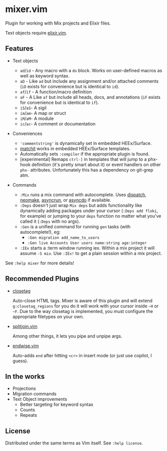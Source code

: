 # mixer.vim

Plugin for working with Mix projects and Elixir files.

Text objects require [elixir.vim](https://github.com/elixir-editors/vim-elixir).

## Features

- Text objects
  - `ad`/`id` - Any macro with a `do` block.  Works on user-defined macros as
    well as keyword syntax.
  - `aD` - Like `ad` but include any assignment and/or attached comments (`iD`
    exists for convenience but is identical to `id`).
  - `af`/`if` - A function/macro definition
  - `aF` - A Like `af` but include all heads, docs, and annotations (`iF` exists
    for convenience but is identical to `if`).
  - `iS`/`aS`- A sigil
  - `im`/`am`- A map or struct
  - `iM`/`aM`- A module
  - `ic`/`ac`- A comment or documentation

- Conveniences
  - `'commentstring'` is dynamically set in embedded HEEx/Surface.
  - [matchit](https://www.vim.org/scripts/script.php?script_id=39) works in
    embedded HEEx/Surface templates.
  - Automatically sets `:compiler` if the appropriate plugin is found.
  - [experimental] Remaps `ctrl-]` in templates that will jump to a phx-hook
    definition (it's pretty smart about it) or event handlers on other `phx-`
    attributes.  Unfortunately this has a dependency on git-grep atm.

- Commands
  - `:Mix` runs a mix command with autocomplete.  Uses
    [dispatch](https://github.com/tpope/vim-dispatch), [neomake](https://github.com/neomake/neomake),
    [asyncrun](https://github.com/skywind3000/asyncrun.vim), or [asyncdo](https://github.com/hauleth/asyncdo.vim)
    if available.
  - `:Deps` doesn't just wrap `Mix deps` but adds functionality like dynamically adding
    packages under your cursor (`:Deps add floki`, for example) or jumping to your `deps`
    function no matter what you've called it (`:Deps` with no args).
  - `:Gen` is a unified command for running `gen` tasks (with autocomplete!), eg:
    - `:Gen migration add_name_to_users`
    - `:Gen live Accounts User users name:string age:integer`
  - `:IEx` starts a :term window running iex.  Within a mix project it will assume `-S mix`.
    Use `:IEx!` to get a plain session within a mix project.

See `:help mixer` for more details!

## Recommended Plugins

- [closetag](https://github.com/alvan/vim-closetag)

  Auto-close HTML tags.  Mixer is aware of this plugin and will extend
  `g:closetag_regions` for you do it will work with your cursor inside
  `~H` or `~F`.  Due to the way closetag is implemented, you must
  configure the appropriate filetypes on your own.

- [splitjoin.vim](https://github.com/AndrewRadev/splitjoin.vim)

  Among other things, it lets you pipe and unpipe args.

- [endwise.vim](https://github.com/tpope/vim-endwise)

  Auto-adds `end` after hitting `<cr>` in insert mode (or just use copilot,
  I guess).

## In the works

- Projections
- Migration commands
- Text Object improvements
  - Better targeting for keyword syntax
  - Counts
  - Repeats

## License

Distributed under the same terms as Vim itself. See `:help license`.
